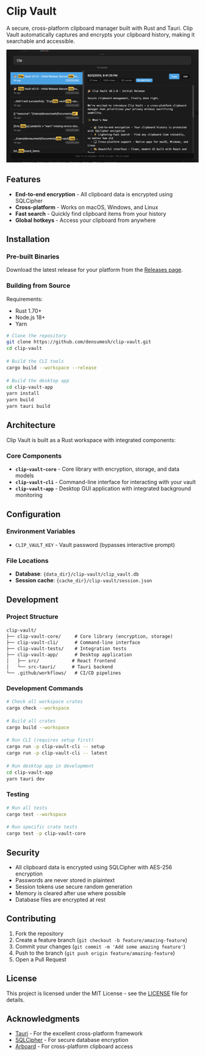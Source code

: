 # Clip Vault

A secure, cross-platform clipboard manager built with Rust and Tauri. Clip Vault automatically captures and encrypts your clipboard history, making it searchable and accessible.

![image.png](images/main-image.png)

## Features

- **End-to-end encryption** - All clipboard data is encrypted using SQLCipher
- **Cross-platform** - Works on macOS, Windows, and Linux
- **Fast search** - Quickly find clipboard items from your history
- **Global hotkeys** - Access your clipboard from anywhere

## Installation

### Pre-built Binaries

Download the latest release for your platform from the [Releases page](https://github.com/densumesh/clip-vault/releases).

### Building from Source

Requirements:
- Rust 1.70+
- Node.js 18+
- Yarn

```bash
# Clone the repository
git clone https://github.com/densumesh/clip-vault.git
cd clip-vault

# Build the CLI tools
cargo build --workspace --release

# Build the desktop app
cd clip-vault-app
yarn install
yarn build
yarn tauri build
```

## Architecture

Clip Vault is built as a Rust workspace with integrated components:

### Core Components

- **`clip-vault-core`** - Core library with encryption, storage, and data models
- **`clip-vault-cli`** - Command-line interface for interacting with your vault
- **`clip-vault-app`** - Desktop GUI application with integrated background monitoring

## Configuration

### Environment Variables

- `CLIP_VAULT_KEY` - Vault password (bypasses interactive prompt)

### File Locations

- **Database**: `{data_dir}/clip-vault/clip_vault.db`
- **Session cache**: `{cache_dir}/clip-vault/session.json`

## Development

### Project Structure

```
clip-vault/
├── clip-vault-core/     # Core library (encryption, storage)
├── clip-vault-cli/      # Command-line interface
├── clip-vault-tests/    # Integration tests
├── clip-vault-app/      # Desktop application
│   ├── src/            # React frontend
│   └── src-tauri/      # Tauri backend
└── .github/workflows/   # CI/CD pipelines
```

### Development Commands

```bash
# Check all workspace crates
cargo check --workspace

# Build all crates
cargo build --workspace

# Run CLI (requires setup first)
cargo run -p clip-vault-cli -- setup
cargo run -p clip-vault-cli -- latest

# Run desktop app in development
cd clip-vault-app
yarn tauri dev
```

### Testing

```bash
# Run all tests
cargo test --workspace

# Run specific crate tests
cargo test -p clip-vault-core
```

## Security

- All clipboard data is encrypted using SQLCipher with AES-256 encryption
- Passwords are never stored in plaintext
- Session tokens use secure random generation
- Memory is cleared after use where possible
- Database files are encrypted at rest

## Contributing

1. Fork the repository
2. Create a feature branch (`git checkout -b feature/amazing-feature`)
3. Commit your changes (`git commit -m 'Add some amazing feature'`)
4. Push to the branch (`git push origin feature/amazing-feature`)
5. Open a Pull Request

## License

This project is licensed under the MIT License - see the [LICENSE](LICENSE) file for details.

## Acknowledgments

- [Tauri](https://tauri.app/) - For the excellent cross-platform framework
- [SQLCipher](https://www.zetetic.net/sqlcipher/) - For secure database encryption
- [Arboard](https://github.com/1Password/arboard) - For cross-platform clipboard access